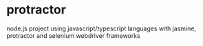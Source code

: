 # protractor
node.js project using javascript/typescript languages with jasmine, protractor and selenium webdriver frameworks
